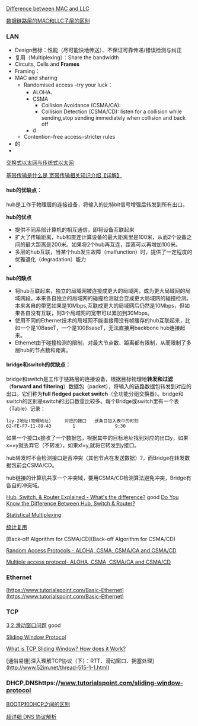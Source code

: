 
[Difference between MAC and LLC](https://www.chegg.com/homework-help/distinguish-mac-llc-layers-b-ethernet-multiple-physical-laye-chapter-6-problem-6tyu-solution-9780136100126-exc#:~:text=Difference%20between%20MAC%20and%20LLC%3A&text=The%20MAC%20layer%20is%20used,particular%20network%20technology%20like%20Ethernet.&text=The%20LLC%20layer%20is%20used,field%20to%20each%20Ethernet%20frame.)

[数据链路层的MAC和LLC子层的区别](https://blog.csdn.net/dadoneo/article/details/8315833)

### LAN
- Design目标：性能（尽可能快地传送）、不保证可靠传递/错误检测与纠正
- 复用（Multiplexing）：Share the bandwidth
- Circuits, Cells and **Frames**
- Framing：
- MAC and sharing
   - Randomised access –try your luck： 
      - ALOHA、
      - CSMA
         - Collision Avoidance (CSMA/CA):
         - Collision Detection (CSMA/CD): listen for a collision while sending,stop sending immediately when collision and back off
      - d 
   - Contention-free access–stricter rules
- 的
-

[交换式以太网与传统式以太网](https://www.codenong.com/switched-ethernet-vs-classic-ethernet/)

[基带传输是什么是 宽带传输相关知识介绍【详解】](https://zhuanlan.zhihu.com/p/71388860)

#### hub的优缺点：

hub是工作于物理层的连接设备，将输入的比特bit信号增强后转发到所有出口。

**hub的优点**
 - 提供不同系部计算机的相互通信，即将设备互联起来
 - 扩大了传输距离，hub和直连计算设备的最大距离里是100米，从而2个设备之间的最大距离是200米。如果将2个hub再互连，距离可以再增加100米。
 - 多层的hub互联，当某个hub发生故障（malfunction）时，提供了一定程度的优雅退化（degradation）能力
 - 
 **hub的缺点**
 - 将hub互联起来，独立的局域网被连接成更大的局域网，成为更大局域网的局域网段，本来各自独立的局域网的碰撞检测就会变成更大局域网的碰撞检测。本来各自的带宽如果是10Mbps,互联成更大的局域网后仍然是10Mbps，但如果各自没有互联，则3个局域网的宽带可以累加到30Mbps。
 - 使用不同的Ethernet技术的局域网不能直接用没有帧缓存的hub互联起来，比如一个是10BaseT，一个是100BsaseT，无法直接用backbone hub连接起来。
 - Ethernet由于碰撞检测的限制，对最大节点数、距离都有限制，从而限制了多层hub的节点数和距离。

#### bridge和switch的优缺点：

bridge和switch是工作于链路层的连接设备，根据目标物理地**转发和过滤**（**forward and filtering**）数据包（packet），将输入的链路数据包转发到对应的出口。它们称为**full fledged packet switch**（全功能分组交换器）。bridge和switch的区别是switch的出口数量比较多。每个Bridge或switch里有一个表（Table）记录：

   ```
   lay-2地址(物理地址)     对应的接口   该条目加入表中的时刻
   62-FE-F7-11-89-43        1               9:30
   ``` 

如果一个接口x接收了一个数据包，根据其中的目标地址找到对应的出口y，如果x==y就丢弃它（不转发），如果x!=y,就将它转发到y接口。 

hub转发时不会检测接口是否冲突（其他节点在发送数据）?，而Bridge在转发数据包前会CSMA/CD。

hub链接的计算机共享一个冲突域，要用CSMA/CD检测算法避免冲突，Bridge有各自的冲突域。


[Hub, Switch, & Router Explained - What's the difference?](https://www.youtube.com/watch?v=1z0ULvg_pW8)  good
[Do You Know the Difference Between Hub, Switch & Router?](https://medium.com/@fiberstoreorenda/do-you-know-the-difference-between-hub-switch-router-b74c2e8a8143)

[Statistical Multiplexing](https://networkencyclopedia.com/statistical-multiplexing/)

[统计复用](https://baike.baidu.com/item/%E7%BB%9F%E8%AE%A1%E5%A4%8D%E7%94%A8)

[Back-off Algorithm for CSMA/CD](Back-off Algorithm for CSMA/CD)

[Random Access Protocols - ALOHA, CSMA, CSMA/CA and CSMA/CD](https://www.studytonight.com/post/random-access-protocols-aloha-csma-csmaca-and-csmacd)

[Multiple access protocol- ALOHA, CSMA, CSMA/CA and CSMA/CD](https://www.javatpoint.com/multiple-access-protocols)

### Ethernet 

[https://www.tutorialspoint.com/Basic-Ethernet](https://www.tutorialspoint.com/Basic-Ethernet)

###  TCP

[3 2 滑动窗口问题](https://www.youtube.com/watch?v=gMIxG9hLs2k) good

[Sliding Window Protocol](https://www.tutorialspoint.com/sliding-window-protocol)

[What is TCP Sliding Window? How does it Work?](https://www.thegeekstuff.com/2013/10/tcp-sliding-window/)

[通俗易懂]深入理解TCP协议（下）：RTT、滑动窗口、拥塞处理](http://www.52im.net/thread-515-1-1.html)

### DHCP,DNShttps://www.tutorialspoint.com/sliding-window-protocol
[BOOTP和DHCP之间的区别](https://zh.fondoperlaterra.org/comdifference-between-bootp-and-dhcp-15#:~:text=BOOTP%E5%92%8CDHCP%E5%8D%8F%E8%AE%AE%E7%94%A8,IP%E5%9C%B0%E5%9D%80%E4%BB%A5%E5%8F%8A%E5%BC%95%E5%AF%BC%E4%BF%A1%E6%81%AF%E3%80%82&text=BOOTP%E5%92%8CDHCP%E4%B9%8B%E9%97%B4%E7%9A%84%E4%B8%BB%E8%A6%81%E5%8C%BA%E5%88%AB%E5%9C%A8%E4%BA%8EBOOTP,%E8%BF%98%E5%85%B7%E6%9C%89%E4%B8%80%E4%BA%9B%E5%85%B6%E4%BB%96%E5%8A%9F%E8%83%BD%E3%80%82)

[超详细 DNS 协议解析](https://segmentfault.com/a/1190000039039275)
